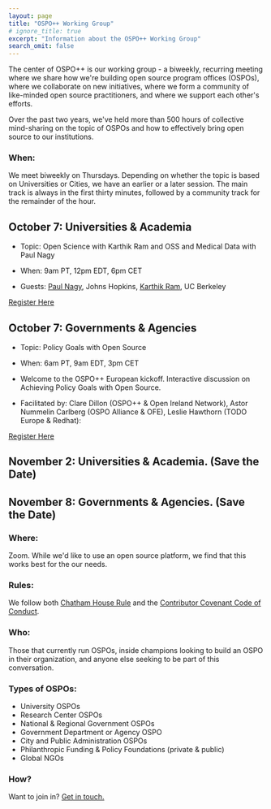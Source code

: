 ```yaml
---
layout: page
title: "OSPO++ Working Group"
# ignore_title: true
excerpt: "Information about the OSPO++ Working Group"
search_omit: false
---
```


The center of OSPO++ is our working group - a biweekly, recurring meeting where we share how we're building open source program offices (OSPOs), where we collaborate on new initiatives, where we form a community of like-minded open source practitioners, and where we support each other's efforts.


Over the past two years, we've held more than 500 hours of collective mind-sharing on the topic of OSPOs and how to effectively bring open source to our institutions.

### When:

We meet biweekly on Thursdays. Depending on whether the topic is based on Universities or Cities, we have an earlier or a later session. The main track is always in the first thirty minutes, followed by a community track for the remainder of the hour.


## October 7:  Universities & Academia

- Topic:  Open Science with Karthik Ram and OSS and Medical Data with Paul Nagy

- When: 9am PT, 12pm EDT, 6pm CET

- Guests: [Paul Nagy](https://www.hopkinsmedicine.org/profiles/details/paul-nagy), Johns Hopkins, [Karthik Ram](https://ram.berkeley.edu/), UC Berkeley

<a href="https://www.eventbrite.com/e/open-science-with-karthik-ram-and-oss-and-medical-data-with-paul-nagy-tickets-177962178667" class="btn register" target="_blank">Register Here</a>

## October 7: Governments & Agencies


- Topic:  Policy Goals with Open Source

- When: 6am PT, 9am EDT, 3pm CET

- Welcome to the OSPO++ European kickoff.  Interactive discussion on Achieving Policy Goals with Open Source.
- Facilitated by: Clare Dillon (OSPO++ & Open Ireland Network), Astor Nummelin Carlberg (OSPO Alliance & OFE), Leslie Hawthorn (TODO Europe & Redhat): 

<a href="https://www.eventbrite.com/e/ospo-europe-policy-goals-with-open-source-tickets-180065660237" class="btn register" target="_blank">Register Here</a>

## November 2:  Universities & Academia. (Save the Date)

## November 8:  Governments & Agencies. (Save the Date)

### Where:

Zoom. While we'd like to use an open source platform, we find that this works best for the our needs.

### Rules:

We follow both [Chatham House Rule](https://en.wikipedia.org/wiki/Chatham_House_Rule) and the [Contributor Covenant Code of Conduct](https://www.contributor-covenant.org/).

### Who:

Those that currently run OSPOs, inside champions looking to build an OSPO in their organization, and anyone else seeking to be part of this conversation.

### Types of OSPOs:

  - University OSPOs
  - Research Center OSPOs
  - National & Regional Government OSPOs
  - Government Department or Agency OSPO
  - City and Public Administration OSPOs
  - Philanthropic Funding & Policy Foundations (private & public)
  - Global NGOs

### How?

Want to join in? <a href="mailto:info@mosslabs.io">Get in touch.</a>
